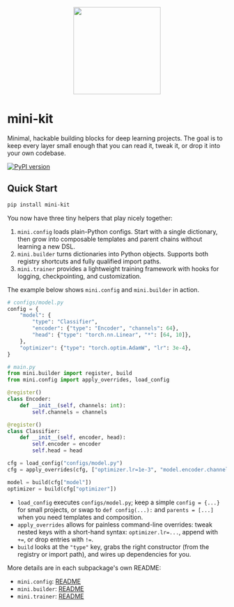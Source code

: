 <p align="center">
  <img src="https://github.com/user-attachments/assets/e8f5ce11-1b57-49d0-9d20-a3ee587a4498" height=200/>
</p>

# mini-kit

Minimal, hackable building blocks for deep learning projects. The goal is to keep every layer small enough that you can read it, tweak it, or drop it into your own codebase.

[![PyPI version](https://img.shields.io/pypi/v/mini-kit.svg)](https://pypi.python.org/pypi/mini-kit)

## Quick Start

```bash
pip install mini-kit
```

You now have three tiny helpers that play nicely together:

1. `mini.config` loads plain-Python configs. Start with a single dictionary, then grow into composable templates and parent chains without learning a new DSL.
2. `mini.builder` turns dictionaries into Python objects. Supports both registry shortcuts and fully qualified import paths.
3. `mini.trainer` provides a lightweight training framework with hooks for logging, checkpointing, and customization.

The example below shows `mini.config` and `mini.builder` in action.

```python
# configs/model.py
config = {
    "model": {
        "type": "Classifier",
        "encoder": {"type": "Encoder", "channels": 64},
        "head": {"type": "torch.nn.Linear", "*": [64, 10]},
    },
    "optimizer": {"type": "torch.optim.AdamW", "lr": 3e-4},
}
```

```python
# main.py
from mini.builder import register, build
from mini.config import apply_overrides, load_config

@register()
class Encoder:
    def __init__(self, channels: int):
        self.channels = channels

@register()
class Classifier:
    def __init__(self, encoder, head):
        self.encoder = encoder
        self.head = head

cfg = load_config("configs/model.py")
cfg = apply_overrides(cfg, ["optimizer.lr=1e-3", "model.encoder.channels=128"])

model = build(cfg["model"])
optimizer = build(cfg["optimizer"])
```

- `load_config` executes `configs/model.py`; keep a simple `config = {...}` for small projects, or swap to `def config(...):` and `parents = [...]` when you need templates and composition.
- `apply_overrides` allows for painless command-line overrides: tweak nested keys with a short-hand syntax: `optimizer.lr=...`, append with `+=`, or drop entries with `!=`.
- `build` looks at the `"type"` key, grabs the right constructor (from the registry or import path), and wires up dependencies for you.

More details are in each subpackage's own README:

- `mini.config`: [README](src/mini/config/README.md)
- `mini.builder`: [README](src/mini/builder/README.md)
- `mini.trainer`: [README](src/mini/trainer/README.md)
